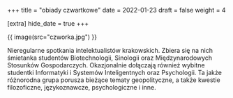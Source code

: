 +++
title = "obiady czwartkowe"
date = 2022-01-23
draft = false
weight = 4

[extra]
hide_date = true
+++

{{ image(src="czworka.jpg") }}

Nieregularne spotkania intelektualistów krakowskich. Zbiera się na nich śmietanka studentów Biotechnologii, Sinologii oraz Międzynarodowych Stosunków Gospodarczych. Okazjonalnie dołączają również wybitne studentki Informatyki i Systemów Inteligentnych oraz Psychologii. Ta jakże różnorodna grupa porusza bieżące tematy geopolityczne, a także kwestie filozoficzne, językoznawcze, psychologiczne i inne.
